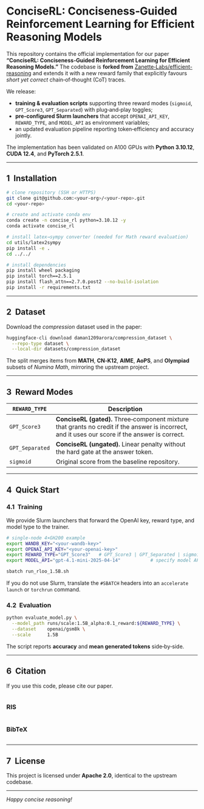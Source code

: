 # ConciseRL: Conciseness‑Guided Reinforcement Learning for Efficient Reasoning Models

This repository contains the official implementation for our paper **“ConciseRL: Conciseness‑Guided Reinforcement Learning for Efficient Reasoning Models.”**  The codebase is **forked from** [Zanette‑Labs/efficient-reasoning](https://github.com/Zanette-Labs/efficient-reasoning) and extends it with a new reward family that explicitly favours *short yet correct* chain‑of‑thought (CoT) traces.

We release:

* **training & evaluation scripts** supporting three reward modes (`sigmoid`, `GPT_Score3`, `GPT_Separated`) with plug‑and‑play toggles;
* **pre‑configured Slurm launchers** that accept `OPENAI_API_KEY`, `REWARD_TYPE`, and `MODEL_API` as environment variables;
* an updated evaluation pipeline reporting token‑efficiency and accuracy jointly.

The implementation has been validated on A100 GPUs with **Python 3.10.12**, **CUDA 12.4**, and **PyTorch 2.5.1**.

---

## 1  Installation

```bash
# clone repository (SSH or HTTPS)
git clone git@github.com:<your‑org>/<your‑repo>.git
cd <your‑repo>

# create and activate conda env
conda create -n concise_rl python=3.10.12 -y
conda activate concise_rl

# install latex→sympy converter (needed for Math reward evaluation)
cd utils/latex2sympy
pip install -e .
cd ../../

# install dependencies
pip install wheel packaging
pip install torch==2.5.1
pip install flash_attn==2.7.0.post2 --no-build-isolation
pip install -r requirements.txt
```

---

## 2  Dataset

Download the *compression* dataset used in the paper:

```bash
huggingface-cli download daman1209arora/compression_dataset \
  --repo-type dataset \
  --local-dir datasets/compression_dataset
```

The split merges items from **MATH**, **CN‑K12**, **AIME**, **AoPS**, and **Olympiad** subsets of *Numina Math*, mirroring the upstream project.

---

## 3  Reward Modes

| `REWARD_TYPE`   | Description                                                                                                                                      |
| --------------- | ------------------------------------------------------------------------------------------------------------------------------------------------ |
| `GPT_Score3`    | **ConciseRL (gated).** Three‑component mixture that grants no credit if the answer is incorrect, and it uses our score if the answer is correct. |
| `GPT_Separated` | **ConciseRL (ungated).** Linear penalty without the hard gate at the answer token.                                                               |
| `sigmoid`       | Original score from the baseline repository.                                                                                                     |

---

## 4  Quick Start

### 4.1  Training

We provide Slurm launchers that forward the OpenAI key, reward type, and model type to the trainer.

```bash
# single‑node 4×GH200 example
export WANDB_KEY="<your‑wandb‑key>"
export OPENAI_API_KEY="<your‑openai‑key>"
export REWARD_TYPE="GPT_Score3"   # GPT_Score3 | GPT_Separated | sigmoid
export MODEL_API="gpt-4.1-mini-2025-04-14"           # specify model API to use (e.g. gpt-4, gpt-3.5-turbo)

sbatch run_rloo_1.5B.sh
```

If you do not use Slurm, translate the `#SBATCH` headers into an `accelerate launch` or `torchrun` command.

### 4.2  Evaluation

```bash
python evaluate_model.py \
  --model_path runs/scale:1.5B_alpha:0.1_reward:${REWARD_TYPE} \
  --dataset    openai/gsm8k \
  --scale      1.5B
```

The script reports **accuracy** and **mean generated tokens** side‑by‑side.

---

## 6  Citation

If you use this code, please cite our paper.

```
```

### RIS

```
```

### BibTeX

```
```

---

## 7  License

This project is licensed under **Apache 2.0**, identical to the upstream codebase.

---

*Happy concise reasoning!*
